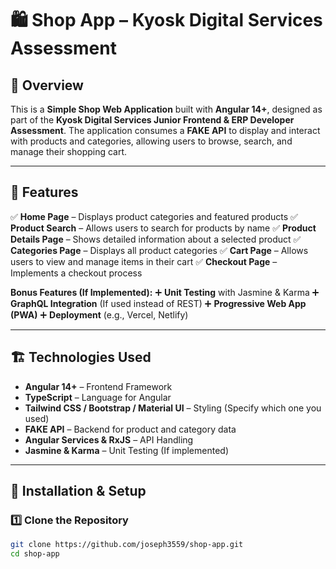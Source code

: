 # 🛍️ Shop App – Kyosk Digital Services Assessment

## 📌 Overview
This is a **Simple Shop Web Application** built with **Angular 14+**, designed as part of the **Kyosk Digital Services Junior Frontend & ERP Developer Assessment**. The application consumes a **FAKE API** to display and interact with products and categories, allowing users to browse, search, and manage their shopping cart.

---

## 🚀 Features
✅ **Home Page** – Displays product categories and featured products
✅ **Product Search** – Allows users to search for products by name
✅ **Product Details Page** – Shows detailed information about a selected product
✅ **Categories Page** – Displays all product categories
✅ **Cart Page** – Allows users to view and manage items in their cart
✅ **Checkout Page** – Implements a checkout process

**Bonus Features (If Implemented):**
➕ **Unit Testing** with Jasmine & Karma
➕ **GraphQL Integration** (If used instead of REST)
➕ **Progressive Web App (PWA)**
➕ **Deployment** (e.g., Vercel, Netlify)

---

## 🏗️ Technologies Used
- **Angular 14+** – Frontend Framework
- **TypeScript** – Language for Angular
- **Tailwind CSS / Bootstrap / Material UI** – Styling (Specify which one you used)
- **FAKE API** – Backend for product and category data
- **Angular Services & RxJS** – API Handling
- **Jasmine & Karma** – Unit Testing (If implemented)

---

## 🔧 Installation & Setup

### **1️⃣ Clone the Repository**
```bash
git clone https://github.com/joseph3559/shop-app.git
cd shop-app
